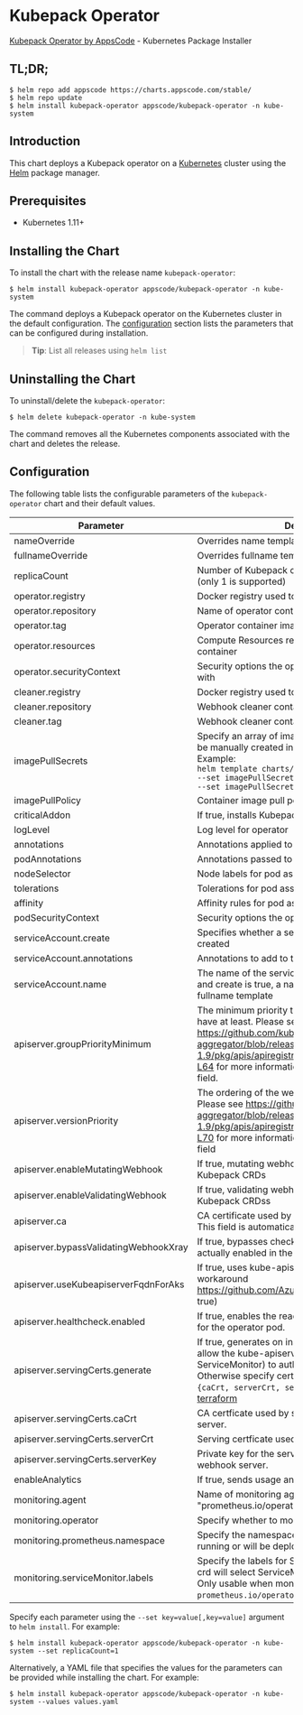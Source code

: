 # Kubepack Operator

[Kubepack Operator by AppsCode](https://github.com/kubepack) - Kubernetes Package Installer

## TL;DR;

```console
$ helm repo add appscode https://charts.appscode.com/stable/
$ helm repo update
$ helm install kubepack-operator appscode/kubepack-operator -n kube-system
```

## Introduction

This chart deploys a Kubepack operator on a [Kubernetes](http://kubernetes.io) cluster using the [Helm](https://helm.sh) package manager.

## Prerequisites

- Kubernetes 1.11+

## Installing the Chart

To install the chart with the release name `kubepack-operator`:

```console
$ helm install kubepack-operator appscode/kubepack-operator -n kube-system
```

The command deploys a Kubepack operator on the Kubernetes cluster in the default configuration. The [configuration](#configuration) section lists the parameters that can be configured during installation.

> **Tip**: List all releases using `helm list`

## Uninstalling the Chart

To uninstall/delete the `kubepack-operator`:

```console
$ helm delete kubepack-operator -n kube-system
```

The command removes all the Kubernetes components associated with the chart and deletes the release.

## Configuration

The following table lists the configurable parameters of the `kubepack-operator` chart and their default values.

|               Parameter               |                                                                                                                                                                           Description                                                                                                                                                                            |                                Default                                |
|---------------------------------------|------------------------------------------------------------------------------------------------------------------------------------------------------------------------------------------------------------------------------------------------------------------------------------------------------------------------------------------------------------------|-----------------------------------------------------------------------|
| nameOverride                          | Overrides name template                                                                                                                                                                                                                                                                                                                                          | `""`                                                                  |
| fullnameOverride                      | Overrides fullname template                                                                                                                                                                                                                                                                                                                                      | `""`                                                                  |
| replicaCount                          | Number of Kubepack operator replicas to create (only 1 is supported)                                                                                                                                                                                                                                                                                             | `1`                                                                   |
| operator.registry                     | Docker registry used to pull operator image                                                                                                                                                                                                                                                                                                                      | `kubepack`                                                            |
| operator.repository                   | Name of operator container image                                                                                                                                                                                                                                                                                                                                 | `kubepack-operator`                                                   |
| operator.tag                          | Operator container image tag                                                                                                                                                                                                                                                                                                                                     | `v0.1.0`                                                              |
| operator.resources                    | Compute Resources required by the operator container                                                                                                                                                                                                                                                                                                             | `{}`                                                                  |
| operator.securityContext              | Security options the operator container should run with                                                                                                                                                                                                                                                                                                          | `{}`                                                                  |
| cleaner.registry                      | Docker registry used to pull Webhook cleaner image                                                                                                                                                                                                                                                                                                               | `appscode`                                                            |
| cleaner.repository                    | Webhook cleaner container image                                                                                                                                                                                                                                                                                                                                  | `kubectl`                                                             |
| cleaner.tag                           | Webhook cleaner container image tag                                                                                                                                                                                                                                                                                                                              | `v1.16`                                                               |
| imagePullSecrets                      | Specify an array of imagePullSecrets. Secrets must be manually created in the namespace. <br> Example: <br> `helm template charts/kubepack-operator \` <br> `--set imagePullSecrets[0].name=sec0 \` <br> `--set imagePullSecrets[1].name=sec1`                                                                                                                   | `[]`                                                                  |
| imagePullPolicy                       | Container image pull policy                                                                                                                                                                                                                                                                                                                                      | `IfNotPresent`                                                        |
| criticalAddon                         | If true, installs Kubepack operator as critical addon                                                                                                                                                                                                                                                                                                            | `false`                                                               |
| logLevel                              | Log level for operator                                                                                                                                                                                                                                                                                                                                           | `3`                                                                   |
| annotations                           | Annotations applied to operator deployment                                                                                                                                                                                                                                                                                                                       | `{}`                                                                  |
| podAnnotations                        | Annotations passed to operator pod(s).                                                                                                                                                                                                                                                                                                                           | `{}`                                                                  |
| nodeSelector                          | Node labels for pod assignment                                                                                                                                                                                                                                                                                                                                   | `{"beta.kubernetes.io/arch":"amd64","beta.kubernetes.io/os":"linux"}` |
| tolerations                           | Tolerations for pod assignment                                                                                                                                                                                                                                                                                                                                   | `[]`                                                                  |
| affinity                              | Affinity rules for pod assignment                                                                                                                                                                                                                                                                                                                                | `{}`                                                                  |
| podSecurityContext                    | Security options the operator pod should run with.                                                                                                                                                                                                                                                                                                               | `{"fsGroup":65535}`                                                   |
| serviceAccount.create                 | Specifies whether a service account should be created                                                                                                                                                                                                                                                                                                            | `true`                                                                |
| serviceAccount.annotations            | Annotations to add to the service account                                                                                                                                                                                                                                                                                                                        | `{}`                                                                  |
| serviceAccount.name                   | The name of the service account to use. If not set and create is true, a name is generated using the fullname template                                                                                                                                                                                                                                           | ``                                                                    |
| apiserver.groupPriorityMinimum        | The minimum priority the webhook api group should have at least. Please see https://github.com/kubernetes/kube-aggregator/blob/release-1.9/pkg/apis/apiregistration/v1beta1/types.go#L58-L64 for more information on proper values of this field.                                                                                                                | `10000`                                                               |
| apiserver.versionPriority             | The ordering of the webhook api inside of the group. Please see https://github.com/kubernetes/kube-aggregator/blob/release-1.9/pkg/apis/apiregistration/v1beta1/types.go#L66-L70 for more information on proper values of this field                                                                                                                             | `15`                                                                  |
| apiserver.enableMutatingWebhook       | If true, mutating webhook is configured for Kubepack CRDs                                                                                                                                                                                                                                                                                                        | `true`                                                                |
| apiserver.enableValidatingWebhook     | If true, validating webhook is configured for Kubepack CRDss                                                                                                                                                                                                                                                                                                     | `false`                                                               |
| apiserver.ca                          | CA certificate used by the Kubernetes api server. This field is automatically assigned by the operator.                                                                                                                                                                                                                                                          | `not-ca-cert`                                                         |
| apiserver.bypassValidatingWebhookXray | If true, bypasses checks that validating webhook is actually enabled in the Kubernetes cluster.                                                                                                                                                                                                                                                                  | `false`                                                               |
| apiserver.useKubeapiserverFqdnForAks  | If true, uses kube-apiserver FQDN for AKS cluster to workaround https://github.com/Azure/AKS/issues/522 (default true)                                                                                                                                                                                                                                           | `true`                                                                |
| apiserver.healthcheck.enabled         | If true, enables the readiness and liveliness probes for the operator pod.                                                                                                                                                                                                                                                                                       | `false`                                                               |
| apiserver.servingCerts.generate       | If true, generates on install/upgrade the certs that allow the kube-apiserver (and potentially ServiceMonitor) to authenticate operators pods. Otherwise specify certs in `apiserver.servingCerts.{caCrt, serverCrt, serverKey}`. See also: [example terraform](https://github.com/kubepack/installer/blob/master/charts/kubepack-operator/example-terraform.tf) | `true`                                                                |
| apiserver.servingCerts.caCrt          | CA certficate used by serving certificate of webhook server.                                                                                                                                                                                                                                                                                                     | `""`                                                                  |
| apiserver.servingCerts.serverCrt      | Serving certficate used by webhook server.                                                                                                                                                                                                                                                                                                                       | `""`                                                                  |
| apiserver.servingCerts.serverKey      | Private key for the serving certificate used by webhook server.                                                                                                                                                                                                                                                                                                  | `""`                                                                  |
| enableAnalytics                       | If true, sends usage analytics                                                                                                                                                                                                                                                                                                                                   | `true`                                                                |
| monitoring.agent                      | Name of monitoring agent (either "prometheus.io/operator" or "prometheus.io/builtin")                                                                                                                                                                                                                                                                            | `"none"`                                                              |
| monitoring.operator                   | Specify whether to monitor Kubepack operator                                                                                                                                                                                                                                                                                                                     | `false`                                                               |
| monitoring.prometheus.namespace       | Specify the namespace where Prometheus server is running or will be deployed.                                                                                                                                                                                                                                                                                    | `""`                                                                  |
| monitoring.serviceMonitor.labels      | Specify the labels for ServiceMonitor. Prometheus crd will select ServiceMonitor using these labels. Only usable when monitoring agent is `prometheus.io/operator`.                                                                                                                                                                                              | `{}`                                                                  |


Specify each parameter using the `--set key=value[,key=value]` argument to `helm install`. For example:

```console
$ helm install kubepack-operator appscode/kubepack-operator -n kube-system --set replicaCount=1
```

Alternatively, a YAML file that specifies the values for the parameters can be provided while
installing the chart. For example:

```console
$ helm install kubepack-operator appscode/kubepack-operator -n kube-system --values values.yaml
```
